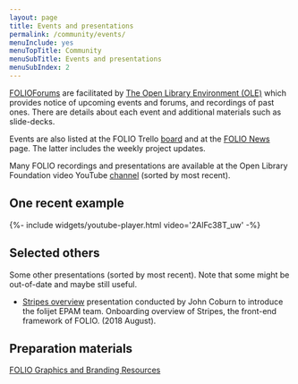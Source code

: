 ```yaml
---
layout: page
title: Events and presentations
permalink: /community/events/
menuInclude: yes
menuTopTitle: Community
menuSubTitle: Events and presentations
menuSubIndex: 2
---
```


[FOLIOForums](https://www.openlibraryenvironment.org/archives/category/olfforum) are facilitated by [The Open Library Environment (OLE)](https://www.openlibraryenvironment.org) which provides notice of upcoming events and forums, and recordings of past ones.
There are details about each event and additional materials such as slide-decks.

Events are also listed at the FOLIO Trello [board](https://trello.com/b/A27ucwg8/events)
and at the [FOLIO News](https://www.folio.org/news/) page.
The latter includes the weekly project updates.

Many FOLIO recordings and presentations are available at the Open Library Foundation video YouTube
[channel](https://www.youtube.com/channel/UC4Vs5mb1qgOXPZgso1LESUw/videos?sort=dd&view=0&flow=grid)
(sorted by most recent).

## One recent example

<div class="widget">
{%- include widgets/youtube-player.html video='2AlFc38T_uw' -%}
</div>

## Selected others

Some other presentations (sorted by most recent). Note that some might be out-of-date and maybe still useful.

* <a id="stripes-coburn-2018-08"></a> [Stripes overview](https://epam-my.sharepoint.com/personal/tetyana_afanasyeva_epam_com/_layouts/15/onedrive.aspx?id=%2Fpersonal%2Ftetyana%5Fafanasyeva%5Fepam%5Fcom%2FDocuments%2FShared%20with%20Everyone%2FTaras%20Spashchenko%2C%20Victor%20Soroka1%2C%20Ol%2E%20%2E%20%2E%20%2D%20Wednesday%2C%20August%2015%2C%202018%204%2E32%2E10%20PM%2Emp4&parent=%2Fpersonal%2Ftetyana%5Fafanasyeva%5Fepam%5Fcom%2FDocuments%2FShared%20with%20Everyone&slrid=4736859e-903f-6000-6804-d253bd31c5d5)
presentation conducted by John Coburn to introduce the folijet EPAM team.
Onboarding overview of Stripes, the front-end framework of FOLIO. (2018 August).

## Preparation materials

[FOLIO Graphics and Branding Resources](https://wiki.folio.org/display/OUTREACH/FOLIO+Graphics+and+Branding+Resources)
